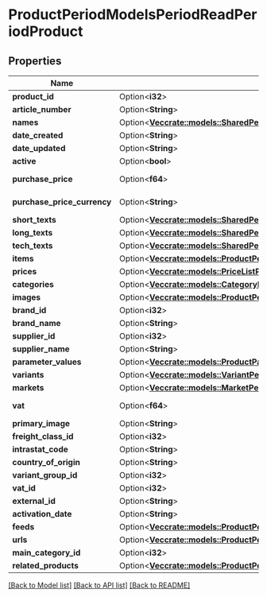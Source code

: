 # ProductPeriodModelsPeriodReadPeriodProduct

## Properties

Name | Type | Description | Notes
------------ | ------------- | ------------- | -------------
**product_id** | Option<**i32**> | The unique identifier for the product. | [optional]
**article_number** | Option<**String**> | The article number of the product. | [optional]
**names** | Option<[**Vec<crate::models::SharedPeriodModelsPeriodLocalizableContent>**](Shared.Models.LocalizableContent.md)> | The localized names of the product. | [optional]
**date_created** | Option<**String**> | The date the product was created. | [optional]
**date_updated** | Option<**String**> | The date the product was last updated. | [optional]
**active** | Option<**bool**> | The current state of the product. | [optional]
**purchase_price** | Option<**f64**> | The purchase price in the currency defined in {Product.Models.Read.Product.PurchasePriceCurrency}. | [optional]
**purchase_price_currency** | Option<**String**> | The 3-letter ISO 4217 currency code for the amount given in {Product.Models.Read.Product.PurchasePrice}. | [optional]
**short_texts** | Option<[**Vec<crate::models::SharedPeriodModelsPeriodLocalizableContent>**](Shared.Models.LocalizableContent.md)> | Localized short texts for the product. | [optional]
**long_texts** | Option<[**Vec<crate::models::SharedPeriodModelsPeriodLocalizableContent>**](Shared.Models.LocalizableContent.md)> | Localized long texts for the product. | [optional]
**tech_texts** | Option<[**Vec<crate::models::SharedPeriodModelsPeriodLocalizableContent>**](Shared.Models.LocalizableContent.md)> | Localized tech texts for the product. | [optional]
**items** | Option<[**Vec<crate::models::ProductPeriodModelsPeriodReadPeriodProductItem>**](Product.Models.Read.ProductItem.md)> | The items belonging to the product. | [optional]
**prices** | Option<[**Vec<crate::models::PriceListPeriodModelsPeriodReadPeriodPriceListPrice>**](PriceList.Models.Read.PriceListPrice.md)> | The current prices of the product. | [optional]
**categories** | Option<[**Vec<crate::models::CategoryPeriodModelsPeriodReadPeriodCategory>**](Category.Models.Read.Category.md)> | The categories the product belongs to. | [optional]
**images** | Option<[**Vec<crate::models::ProductPeriodModelsPeriodReadPeriodImage>**](Product.Models.Read.Image.md)> | The images for the product | [optional]
**brand_id** | Option<**i32**> | The brand id of the product. | [optional]
**brand_name** | Option<**String**> | The brand name of the product. | [optional]
**supplier_id** | Option<**i32**> | The supplier id of the product. | [optional]
**supplier_name** | Option<**String**> | The supplier name of the product. | [optional]
**parameter_values** | Option<[**Vec<crate::models::ProductParameterPeriodModelsPeriodReadPeriodProductParameterValue>**](ProductParameter.Models.Read.ProductParameterValue.md)> | The parameter values associated with the product. | [optional]
**variants** | Option<[**Vec<crate::models::VariantPeriodModelsPeriodReadPeriodVariant>**](Variant.Models.Read.Variant.md)> | The variants for this product. | [optional]
**markets** | Option<[**Vec<crate::models::MarketPeriodModelsPeriodMarket>**](Market.Models.Market.md)> | The markets for this product | [optional]
**vat** | Option<**f64**> | The vat percent for this product. Eg) 0.25 meaning 25% VAT. | [optional]
**primary_image** | Option<**String**> | The filename of this products primary image. | [optional]
**freight_class_id** | Option<**i32**> | ID of freight class | [optional]
**intrastat_code** | Option<**String**> | Intrastat code of the product | [optional]
**country_of_origin** | Option<**String**> | Country of orgin of product | [optional]
**variant_group_id** | Option<**i32**> | ID of Variant Group to which the product is associated | [optional]
**vat_id** | Option<**i32**> | ID of Vat | [optional]
**external_id** | Option<**String**> | External Id of the product. | [optional]
**activation_date** | Option<**String**> | Activation date for the product. | [optional]
**feeds** | Option<[**Vec<crate::models::ProductPeriodModelsPeriodReadPeriodFeedMembership>**](Product.Models.Read.FeedMembership.md)> | The feeds the product is a member of | [optional]
**urls** | Option<[**Vec<crate::models::ProductPeriodModelsPeriodReadPeriodProductUrl>**](Product.Models.Read.ProductUrl.md)> | All canonical urls for the product | [optional]
**main_category_id** | Option<**i32**> | The main category id for the product. | [optional]
**related_products** | Option<[**Vec<crate::models::ProductPeriodModelsPeriodReadPeriodRelatedProduct>**](Product.Models.Read.RelatedProduct.md)> | The related products for the product. | [optional]

[[Back to Model list]](../README.md#documentation-for-models) [[Back to API list]](../README.md#documentation-for-api-endpoints) [[Back to README]](../README.md)


